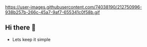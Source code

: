 https://user-images.githubusercontent.com/74038190/212750996-938b257b-266c-45a7-9af7-655341c0f58b.gif
## Hi there 👋
- Lets keep it simple
